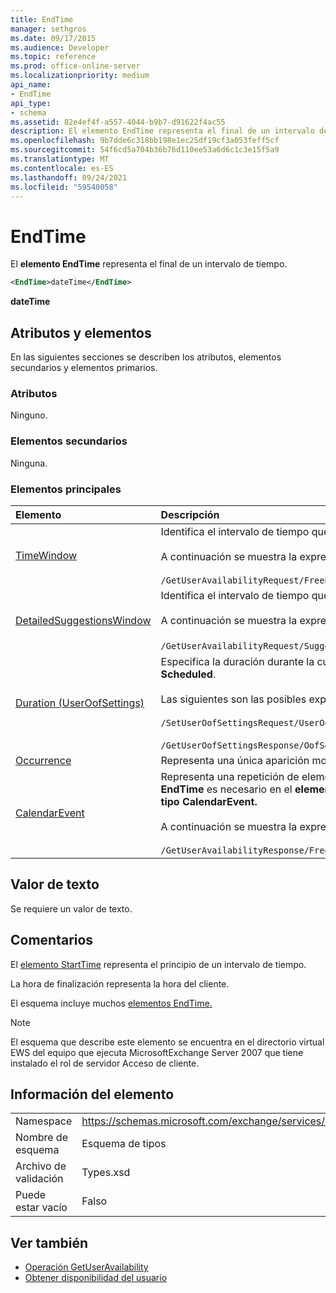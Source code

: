 ```yaml
---
title: EndTime
manager: sethgros
ms.date: 09/17/2015
ms.audience: Developer
ms.topic: reference
ms.prod: office-online-server
ms.localizationpriority: medium
api_name:
- EndTime
api_type:
- schema
ms.assetid: 82e4ef4f-a557-4044-b9b7-d91622f4ac55
description: El elemento EndTime representa el final de un intervalo de tiempo.
ms.openlocfilehash: 9b7dde6c318bb198e1ec25df19cf3a053feff5cf
ms.sourcegitcommit: 54f6cd5a704b36b76d110ee53a6d6c1c3e15f5a9
ms.translationtype: MT
ms.contentlocale: es-ES
ms.lasthandoff: 09/24/2021
ms.locfileid: "59540058"
---
```

# <a name="endtime"></a>EndTime

El **elemento EndTime** representa el final de un intervalo de tiempo. 
  
```xml
<EndTime>dateTime</EndTime>
```

 **dateTime**
## <a name="attributes-and-elements"></a>Atributos y elementos

En las siguientes secciones se describen los atributos, elementos secundarios y elementos primarios.
  
### <a name="attributes"></a>Atributos

Ninguno.
  
### <a name="child-elements"></a>Elementos secundarios

Ninguna.
  
### <a name="parent-elements"></a>Elementos principales

|**Elemento**|**Descripción**|
|:-----|:-----|
|[TimeWindow](timewindow.md) <br/> |Identifica el intervalo de tiempo que se consulta para la información de disponibilidad del usuario.<br/><br/> A continuación se muestra la expresión XPath de este elemento:<br/><br/>  `/GetUserAvailabilityRequest/FreeBusyViewOptions/TimeWindow` <br/> |
|[DetailedSuggestionsWindow](detailedsuggestionswindow.md) <br/> |Identifica el intervalo de tiempo que se consulta para obtener información detallada acerca de las horas de reunión sugeridas.<br/><br/> A continuación se muestra la expresión XPath de este elemento:<br/><br/>  `/GetUserAvailabilityRequest/SuggestionViewOptions/DetailedSuggestionsWindow`.  <br/> |
|[Duration (UserOofSettings)](duration-useroofsettings.md) <br/> | Especifica la duración durante la cual se habilita el estado De Office (OOF) si el elemento [OofState](oofstate.md) está establecido en **Scheduled**.  <br/><br/>  Las siguientes son las posibles expresiones XPath de este elemento:<br/><br/>  `/SetUserOofSettingsRequest/UserOofSettings/Duration` <br/><br/>  `/GetUserOofSettingsResponse/OofSettings/Duration` <br/> |
|[Occurrence](occurrence.md) <br/> |Representa una única aparición modificada de un elemento de calendario periódico.  <br/> |
|[CalendarEvent](calendarevent.md) <br/> |Representa una repetición de elemento de calendario única. Esto se usa para las consultas de disponibilidad. El **elemento EndTime** es necesario en el **elemento CalendarEvent.** El **elemento EndTime** del **elemento CalendarEvent** es único para el **tipo CalendarEvent.**<br/><br/> A continuación se muestra la expresión XPath de este elemento:<br/><br/>  `/GetUserAvailabilityResponse/FreeBusyResponseArray/FreeBusyResponse/FreeBusyView/CalendarEventArray/CalendarEvent[i]` <br/> |
   
## <a name="text-value"></a>Valor de texto

Se requiere un valor de texto.
  
## <a name="remarks"></a>Comentarios

El [elemento StartTime](starttime.md) representa el principio de un intervalo de tiempo. 
  
La hora de finalización representa la hora del cliente.
  
El esquema incluye muchos [elementos EndTime.](endtime.md) 
  
> [!NOTE]
> El esquema que describe este elemento se encuentra en el directorio virtual EWS del equipo que ejecuta MicrosoftExchange Server 2007 que tiene instalado el rol de servidor Acceso de cliente. 
  
## <a name="element-information"></a>Información del elemento

|||
|:-----|:-----|
|Namespace  <br/> |https://schemas.microsoft.com/exchange/services/2006/types  <br/> |
|Nombre de esquema  <br/> |Esquema de tipos  <br/> |
|Archivo de validación  <br/> |Types.xsd  <br/> |
|Puede estar vacío  <br/> |Falso  <br/> |
   
## <a name="see-also"></a>Ver también

- [Operación GetUserAvailability](getuseravailability-operation.md)
- [Obtener disponibilidad del usuario](https://msdn.microsoft.com/library/d4133fcb-9b0f-4e6b-aadf-a389da83516a%28Office.15%29.aspx)

